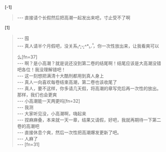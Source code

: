 
[-1] 
>--- 直接请个长假然后把高潮一起发出来吧，寸止受不了啊<br>

[1] 
>--- 囤<br>
>--- 真人请半个月假吧，没关系₍˄·͈༝·͈˄*₎◞ ̑̑，你一次性放出来，让我看爽可以么[fn=37]<br>
>--- 啊？是小高潮？就是说还没到第二卷的结尾啊！结尾应该是大高潮没错吧各位！我没理解错吧！<br>
>--- 这一刻想把满清十大酷刑都用到真人身上<br>
>--- 真人一向喜欢每卷结束高潮，第二卷也该收尾了<br>
>--- 真人，要不这样，你多请几天假，将高潮的章写完后再一次性的放出。那样，我们也会更爽<br>
>--- 小高潮能一天两更吗[fn=32]<br>
>--- 我测<br>
>--- 大家听见没，小高潮啊，嗨起来<br>
>--- 捏麻麻叠，本来就一天一章，结果又请假，好吧，我就再期待一下第二卷的高潮吧<br>
>--- 直接休息个爽，然后一次性把高潮爆发更新了吧。<br>
>--- 人麻了<br>
>--- [fn=31]<br>
